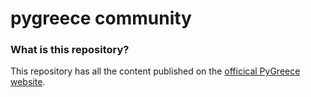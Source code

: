 # pygreece community

### What is this repository?

This repository has all the content published on the
[officical PyGreece website](https://pygreece.org).
